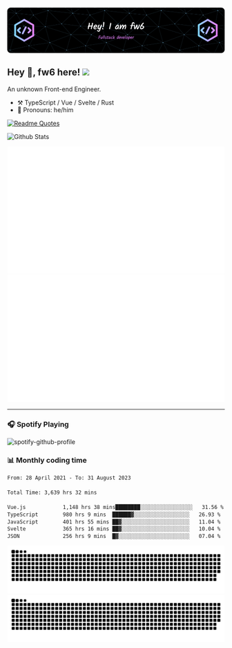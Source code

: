 ![Header](github-header-image.png)

## Hey 👋, fw6 here! <img src="https://github.githubassets.com/images/mona-whisper.gif" height="24" />


An unknown Front-end Engineer.

-   :hammer_and_pick: TypeScript / Vue / Svelte / Rust
-   :man: Pronouns: he/him


[![Readme Quotes](https://quotes-github-readme.vercel.app/api?type=horizontal&theme=algolia)](https://github.com/piyushsuthar/github-readme-quotes)



![Github Stats](https://github-readme-stats.vercel.app/api?username=fw6&bg_color=30,e96443,904e95&title_color=fff&text_color=fff)

![](https://raw.githubusercontent.com/fw6/github-stats-transparent/output/generated/overview.svg)
![](https://raw.githubusercontent.com/fw6/github-stats-transparent/output/generated/languages.svg)


---

### 🎧 Spotify Playing

<!-- ![spotify-github-profile](/img/default.svg) -->

![spotify-github-profile](https://spotify-github-profile.vercel.app/api/view.svg?uid=r6wn4hdvypv0lkzyrj0e0pjct&cover_image=true&theme=default&show_offline=true&background_color=9a10ad&interchange=true&bar_color_cover=true)



### :bar_chart: Monthly coding time 

<!--START_SECTION:waka-->

```txt
From: 28 April 2021 - To: 31 August 2023

Total Time: 3,639 hrs 32 mins

Vue.js            1,148 hrs 38 mins████████░░░░░░░░░░░░░░░░░   31.56 %
TypeScript        980 hrs 9 mins  ██████▓░░░░░░░░░░░░░░░░░░   26.93 %
JavaScript        401 hrs 55 mins ██▓░░░░░░░░░░░░░░░░░░░░░░   11.04 %
Svelte            365 hrs 16 mins ██▓░░░░░░░░░░░░░░░░░░░░░░   10.04 %
JSON              256 hrs 9 mins  █▓░░░░░░░░░░░░░░░░░░░░░░░   07.04 %
```

<!--END_SECTION:waka-->




![github contribution grid snake animation](https://raw.githubusercontent.com/platane/platane/output/github-contribution-grid-snake-dark.svg#gh-dark-mode-only)![github contribution grid snake animation](https://raw.githubusercontent.com/platane/platane/output/github-contribution-grid-snake.svg#gh-light-mode-only)
